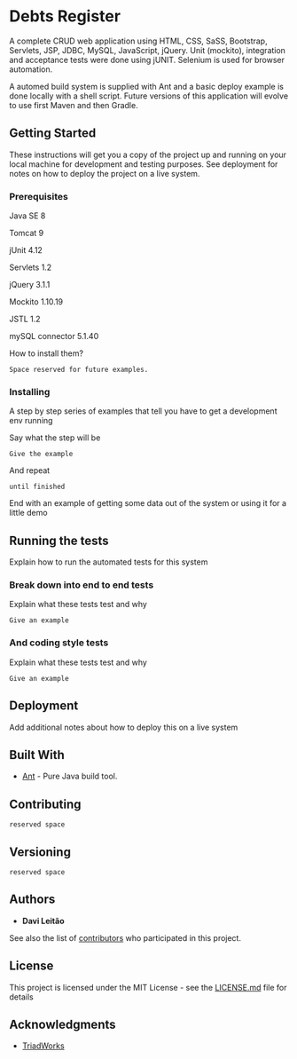 # Debts Register

A complete CRUD web application using HTML, CSS, SaSS, Bootstrap, Servlets, JSP, JDBC, MySQL, JavaScript, jQuery. Unit (mockito), integration and acceptance tests were done using jUNIT. Selenium is used for browser automation.

A automed build system is supplied with Ant and a basic deploy example is done locally with a shell script. Future versions of this application will evolve to use first Maven and then Gradle.

## Getting Started

These instructions will get you a copy of the project up and running on your local machine for development and testing purposes. See deployment for notes on how to deploy the project on a live system.

### Prerequisites

Java SE 8

Tomcat 9

jUnit 4.12

Servlets 1.2

jQuery 3.1.1

Mockito 1.10.19

JSTL 1.2

mySQL connector 5.1.40

How to install them?

```
Space reserved for future examples.
```

### Installing

A step by step series of examples that tell you have to get a development env running

Say what the step will be

```
Give the example
```

And repeat

```
until finished
```

End with an example of getting some data out of the system or using it for a little demo

## Running the tests

Explain how to run the automated tests for this system

### Break down into end to end tests

Explain what these tests test and why

```
Give an example
```

### And coding style tests

Explain what these tests test and why

```
Give an example
```

## Deployment

Add additional notes about how to deploy this on a live system

## Built With

* [Ant](ant.apache.org) - Pure Java build tool.

## Contributing

```
reserved space

```

## Versioning

```
reserved space

```

## Authors

* **Davi Leitão** 

See also the list of [contributors](https://github.com/DaviGadelhaLeitao/DebtsRegister/contributors) who participated in this project.

## License

This project is licensed under the MIT License - see the [LICENSE.md](LICENSE.md) file for details

## Acknowledgments

* [TriadWorks](http://www.triadworks.com.br)

